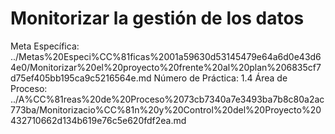 # Monitorizar la gestión de los datos

Meta Específica: ../Metas%20Especi%CC%81ficas%2001a59630d53145479e64a6d0e43d64e0/Monitorizar%20el%20proyecto%20frente%20al%20plan%206835cf7d75ef405bb195ca9c5216564e.md
Número de Práctica: 1.4
Área de Proceso: ../A%CC%81reas%20de%20Proceso%2073cb7340a7e3493ba7b8c80a2ac773ba/Monitorizacio%CC%81n%20y%20Control%20del%20Proyecto%20432710662d134b619e76c5e620fdf2ea.md